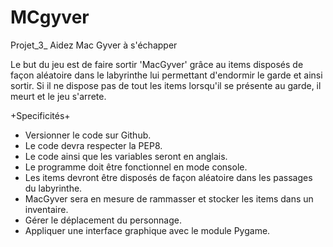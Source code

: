 # MCgyver

Projet_3_ Aidez Mac Gyver à s'échapper

Le but du jeu est de faire sortir 'MacGyver' grâce au items disposés de façon aléatoire
dans le labyrinthe lui permettant d'endormir le garde et ainsi sortir.
Si il ne dispose pas de tout les items lorsqu'il se présente au garde, il meurt et le jeu s'arrete.

+Specificités+

- Versionner le code sur Github.
- Le code devra respecter la PEP8.
- Le code ainsi que les variables seront en anglais.
- Le programme doit être fonctionnel en mode console.
- Les items devront être disposés de façon aléatoire dans les passages du labyrinthe.
- MacGyver sera en mesure de rammasser et stocker les items dans un inventaire.
- Gérer le déplacement du personnage.
- Appliquer une interface graphique avec le module Pygame.
